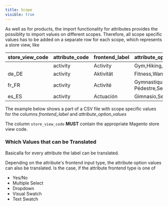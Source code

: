 ```yaml
---
title: Scope
visible: true
---
```


As well as for products, the import functionality for attributes provides the possiblity to import values on different scopes. Therefore, all scope specific values has to be added on a separate row for each scope, which represents a store view, like

| store_view_code | attribute_code | frontend_label   | attribute_option_values                            | ...     |
|:----------------|:---------------|:-----------------|:---------------------------------------------------|:--------|
|                 | activity       | Activity         | Gym,Hiking,Trail,Urban                             |         |
| de_DE           | activity       | Aktivität        | Fitness,Wandern,Trail,Städtisch                    |         |
| fr_FR           | activity       | Activité         | Gymnastique,Randonnée Pédestre,Sentier,D'urbanisme |         |
| es_ES           | activity       | Actuación        | Gimnasio,Senderismo,Rezagarse,Urbano               |         |

The example below shows a part of a CSV file with scope specific values for the columns *frontend_label* and *attribute_option_values*

The column `store_view_code` **MUST** contain the appropriate Magento store view code.

### Which Values that can be Translated

Basicalla for every attribute the label can be translated. 

Depending on the attribute's frontend input type, the attribute option values can also be translated. Is the case, if the attribute frontend type is one of

* Yes/No
* Multiple Select
* Dropdown
* Visual Swatch
* Text Swatch





